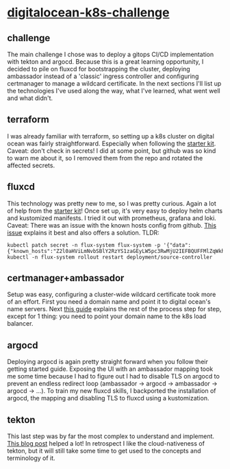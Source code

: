 # [digitalocean-k8s-challenge](https://www.digitalocean.com/community/pages/kubernetes-challenge#anchor--challenges)

## challenge
The main challenge I chose was to deploy a gitops CI/CD implementation with tekton and argocd. Because this is a great learning opportunity, I decided to pile on fluxcd for bootstrapping the cluster, deploying ambassador instead of a 'classic' ingress controller and configuring certmanager to manage a wildcard certificate.
In the next sections I'll list up the technologies I've used along the way, what I've learned, what went well and what didn't.

## terraform
I was already familiar with terraform, so setting up a k8s cluster on digital ocean was fairly straightforward. Especially when following the [starter kit](https://github.com/digitalocean/Kubernetes-Starter-Kit-Developers/).
Caveat: don't check in secrets! I did at some point, but github was so kind to warn me about it, so I removed them from the repo and rotated the affected secrets.

## fluxcd
This technology was pretty new to me, so I was pretty curious. Again a lot of help from the [starter kit](https://github.com/digitalocean/Kubernetes-Starter-Kit-Developers/)!
Once set up, it's very easy to deploy helm charts and kustomized manifests. I tried it out with prometheus, grafana and loki.
Caveat: There was an issue with the known hosts config from github. [This issue](https://github.com/fluxcd/flux2/discussions/2097) explains it best and also offers a solution.
TLDR:
```
kubectl patch secret -n flux-system flux-system -p '{"data":{"known_hosts":"Z2l0aHViLmNvbSBlY2RzYS1zaGEyLW5pc3RwMjU2IEFBQUFFMlZqWkhOaExYTm9ZVEl0Ym1semRIQXlOVFlBQUFBSWJtbHpkSEF5TlRZQUFBQkJCRW1LU0VOalFFZXpPbXhrWk15N29wS2d3RkI5bmt0NVlScllNak51RzVOODd1UmdnNkNMcmJvNXdBZFQveTZ2MG1LVjBVMncwV1oyWUIvKytUcG9ja2c9"}}'
kubectl -n flux-system rollout restart deployment/source-controller
```

## certmanager+ambassador
Setup was easy, configuring a cluster-wide wildcard certificate took more of an effort. First you need a domain name and point it to digital ocean's name servers. Next [this guide](https://github.com/digitalocean/Kubernetes-Starter-Kit-Developers/blob/main/03-setup-ingress-controller/guides/wildcard_certificates.md) explains the rest of the process step for step, except for 1 thing: you need to point your domain name to the k8s load balancer.

## argocd
Deploying argocd is again pretty straight forward when you follow their getting started guide. Exposing the UI with an ambassador mapping took me some time because I had to figure out I had to disable TLS on argocd to prevent an endless redirect loop (ambassador -> argocd -> ambassador -> argocd -> ...). To train my new fluxcd skills, I backported the installation of argocd, the mapping and disabling TLS to fluxcd using a kustomization.

## tekton
This last step was by far the most complex to understand and implement. [This blog post](https://medium.com/dzerolabs/installing-ambassador-argocd-and-tekton-on-kubernetes-540aacc983b9) helped a lot! In retrospect I like the cloud-nativeness of tekton, but it will still take some time to get used to the concepts and terminology of it.
